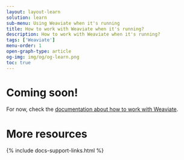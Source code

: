 ```yaml
---
layout: layout-learn
solution: learn
sub-menu: Using Weaviate when it's running
title: How to work with Weaviate when it's running?
description: How to work with Weaviate when it's running?
tags: ['Weaviate']
menu-order: 1
open-graph-type: article
og-img: img/og/og-learn.png
toc: true
---
```


# Coming soon!
For now, check the [documentation about how to work with Weaviate](https://weaviate.io/developers/weaviate/current/tutorials/how-to-query-data.html).

# More resources

{% include docs-support-links.html %}
